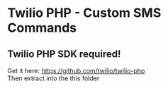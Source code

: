 # Twilio PHP - Custom SMS Commands

## Twilio PHP SDK required!
Get it here: https://github.com/twilio/twilio-php <br />
Then extract into the this folder
